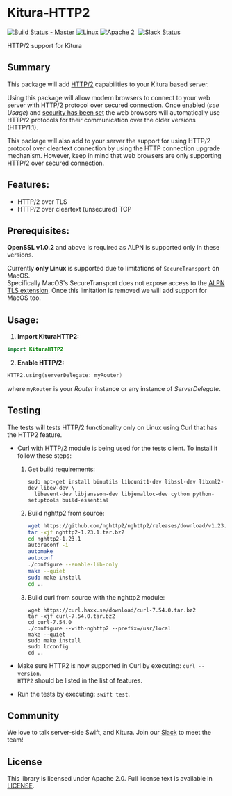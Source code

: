 # Kitura-HTTP2

[![Build Status - Master](https://travis-ci.org/IBM-Swift/Kitura-HTTP2.svg?branch=master)](https://travis-ci.org/IBM-Swift/Kitura-HTTP2)
![Linux](https://img.shields.io/badge/os-linux-green.svg?style=flat)
![Apache 2](https://img.shields.io/badge/license-Apache2-blue.svg?style=flat)
&nbsp;[![Slack Status](http://swift-at-ibm-slack.mybluemix.net/badge.svg)](http://swift-at-ibm-slack.mybluemix.net/)

HTTP/2 support for Kitura

## Summary
This package will add [HTTP/2](https://http2.github.io/http2-spec/) capabilities to your Kitura based server.

Using this package will allow modern browsers to connect to your web server with HTTP/2 protocol over secured connection. Once enabled (_see Usage_) and [security has been set](http://www.kitura.io/en/resources/tutorials/ssl.html) the web browsers will automatically use HTTP/2 protocols for their communication over the older versions (HTTP/1.1).

This package will also add to your server the support for using HTTP/2 protocol over cleartext connection by using the HTTP connection upgrade mechanism. However, keep in mind that web browsers are only supporting HTTP/2 over secured connection.

## Features:

- HTTP/2 over TLS
- HTTP/2 over cleartext (unsecured) TCP

## Prerequisites:
**OpenSSL v1.0.2** and above is required as ALPN is supported only in these versions.

Currently **only Linux** is supported due to limitations of `SecureTransport` on MacOS.  
Specifically MacOS's SecureTransport does not expose access to the [ALPN TLS extension](https://www.rfc-editor.org/rfc/rfc7301.txt). Once this limitation is removed we will add support for MacOS too.

## Usage:

1. **Import KituraHTTP2:**

  ```swift
  import KituraHTTP2
  ```

2. **Enable HTTP/2:**
  ```swift
  HTTP2.using(serverDelegate: myRouter)
  ```
  where `myRouter` is your _Router_ instance or any instance of _ServerDelegate_.

## Testing
The tests will tests HTTP/2 functionality only on Linux using Curl that has the HTTP2 feature.  
- Curl with HTTP/2 module is being used for the tests client. To install it follow these steps:  
  1. Get build requirements:
     ```shell
     sudo apt-get install binutils libcunit1-dev libssl-dev libxml2-dev libev-dev \
       libevent-dev libjansson-dev libjemalloc-dev cython python-setuptools build-essential
     ```
  2. Build nghttp2 from source:
     ```bash
     wget https://github.com/nghttp2/nghttp2/releases/download/v1.23.1/nghttp2-1.23.1.tar.bz2
     tar -xjf nghttp2-1.23.1.tar.bz2
     cd nghttp2-1.23.1
     autoreconf -i
     automake
     autoconf
     ./configure --enable-lib-only
     make --quiet
     sudo make install
     cd ..
     ```
  3. Build curl from source with the nghttp2 module:
     ```shell
     wget https://curl.haxx.se/download/curl-7.54.0.tar.bz2
     tar -xjf curl-7.54.0.tar.bz2
     cd curl-7.54.0
     ./configure --with-nghttp2 --prefix=/usr/local
     make --quiet
     sudo make install
     sudo ldconfig
     cd ..
     ```

- Make sure HTTP2 is now supported in Curl by executing:
```curl --version```.  
```HTTP2``` should be listed in the list of features.

- Run the tests by executing:
```swift test```.


## Community

We love to talk server-side Swift, and Kitura. Join our [Slack](http://swift-at-ibm-slack.mybluemix.net/) to meet the team!

## License
This library is licensed under Apache 2.0. Full license text is available in [LICENSE](LICENSE.txt).
